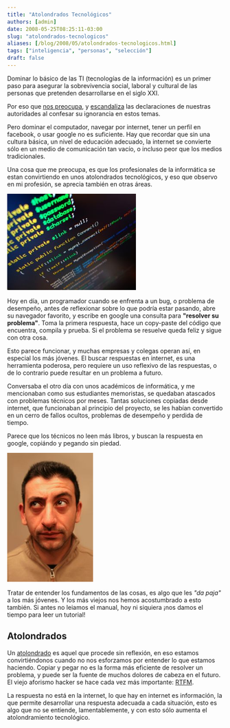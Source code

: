 ```yaml
---
title: "Atolondrados Tecnológicos"
authors: [admin]
date: 2008-05-25T08:25:11-03:00
slug: "atolondrados-tecnologicos"
aliases: [/blog/2008/05/atolondrados-tecnologicos.html]
tags: ["inteligencia", "personas", "selección"]
draft: false
---
```

 
Dominar lo básico de las TI (tecnologías de la información) es un primer
paso para asegurar la sobrevivencia social, laboral y cultural de las
personas que pretenden desarrollarse en el siglo XXI.

Por eso que [nos preocupa](/2008/05/el_analfabetismo_del_ministro.html),
y [escandaliza](http://luisramirez.cl/blog/?p=1100) las declaraciones de
nuestras autoridades al confesar su ignorancia en estos temas.

Pero dominar el computador, navegar por internet, tener un perfil en
facebook, o usar google no es suficiente. Hay que recordar que sin una
cultura básica, un nivel de educación adecuado, la internet se convierte
sólo en un medio de comunicación tan vacío, o incluso peor que los
medios tradicionales.

Una cosa que me preocupa, es que los profesionales de la informática se
estan convirtiendo en unos atolondrados tecnológicos, y eso que observo
en mi profesión, se aprecia también en otras áreas.

![995000_php_code.jpg](995000_php_code.jpg)

Hoy en día, un programador cuando se enfrenta a un bug, o problema de
desempeño, antes de reflexionar sobre lo que podría estar pasando, abre
su navegador favorito, y escribe en google una consulta
para **"resolver su problema"**. Toma la primera respuesta, hace un
copy-paste del código que encuentra, compila y prueba. Si el problema se
resuelve queda feliz y sigue con otra cosa.

Esto parece funcionar, y muchas empresas y colegas operan así, en
especial los más jóvenes. El buscar respuestas en internet, es una
herramienta poderosa, pero requiere un uso reflexivo de las respuestas,
o de lo contrario puede resultar en un problema a futuro.

Conversaba el otro día con unos académicos de informática, y me
mencionaban como sus estudiantes memoristas, se quedaban atascados con
problemas técnicos por meses. Tantas soluciones copiadas desde internet,
que funcionaban al principio del proyecto, se les habían convertido en
un cerro de fallos ocultos, problemas de desempeño y perdida de tiempo.

Parece que los técnicos no leen más libros, y buscan la respuesta en
google, copiándo y pegando sin piedad.

![doubt.jpg](doubt.jpg)

Tratar de entender los fundamentos de las cosas, es algo que les *"da
paja"* a los más jóvenes. Y los más viejos nos hemos acostumbrado a
esto también. Si antes no leiamos el manual, hoy ni siquiera ¡nos damos
el tiempo para leer un tutorial!

## **Atolondrados**

Un [atolondrado](http://www.rae2.es/atolondrado) es aquel que procede
sin reflexión, en eso estamos convirtiéndonos cuando no nos esforzamos
por entender lo que estamos haciendo. Copiar y pegar no es la forma más
eficiente de resolver un problema, y puede ser la fuente de muchos
dolores de cabeza en el futuro. El viejo aforismo hacker se hace cada
vez más importante: [RTFM](http://es.wikipedia.org/wiki/RTFM).

La respuesta no está en la internet, lo que hay en internet es
información, la que permite desarrollar una respuesta adecuada a cada
situación, esto es algo que no se entiende, lamentablemente, y con esto
sólo aumenta el atolondramiento tecnológico.

